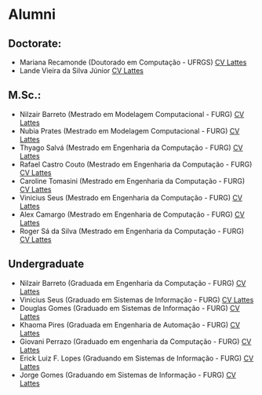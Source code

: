 # Alumni

## Doctorate:

* Mariana Recamonde (Doutorado em Computação - UFRGS) [CV Lattes](http://buscatextual.cnpq.br/buscatextual/visualizacv.do?id=K4237640J6)
* Lande Vieira da Silva Júnior [CV Lattes](http://buscatextual.cnpq.br/buscatextual/visualizacv.do?id=K4237640J6)
 

## M.Sc.:

* Nilzair Barreto (Mestrado em Modelagem Computacional - FURG) [CV Lattes](http://buscatextual.cnpq.br/buscatextual/visualizacv.do?id=K4237640J6)
* Nubia Prates (Mestrado em Modelagem Computacional - FURG) [CV Lattes](http://buscatextual.cnpq.br/buscatextual/visualizacv.do?id=K4237640J6)
* Thyago Salvá (Mestrado em Engenharia da Computação - FURG) [CV Lattes](http://buscatextual.cnpq.br/buscatextual/visualizacv.do?id=K4237640J6)
* Rafael Castro Couto (Mestrado em Engenharia da Computação - FURG) [CV Lattes](http://buscatextual.cnpq.br/buscatextual/visualizacv.do?id=K4237640J6)
* Caroline Tomasini (Mestrado em Engenharia da Computação - FURG) [CV Lattes](http://buscatextual.cnpq.br/buscatextual/visualizacv.do?id=K4237640J6)
* Vinicius Seus (Mestrado em Engenharia da Computação - FURG) [CV Lattes](http://buscatextual.cnpq.br/buscatextual/visualizacv.do?id=K4237640J6)
* Alex Camargo (Mestrado em Engenharia de Computação - FURG) [CV Lattes](http://buscatextual.cnpq.br/buscatextual/visualizacv.do?id=K4237640J6)
* Roger Sá da Silva (Mestrado em Engenharia da Computação - FURG) [CV Lattes](http://buscatextual.cnpq.br/buscatextual/visualizacv.do?id=K4237640J6)
 

## Undergraduate

* Nilzair Barreto (Graduada em Engenharia da Computação - FURG) [CV Lattes](http://buscatextual.cnpq.br/buscatextual/visualizacv.do?id=K4237640J6)
* Vinicius Seus (Graduado em Sistemas de Informação - FURG) [CV Lattes](http://buscatextual.cnpq.br/buscatextual/visualizacv.do?id=K4237640J6)
* Douglas Gomes (Graduado em Sistemas de Informação - FURG) [CV Lattes](http://buscatextual.cnpq.br/buscatextual/visualizacv.do?id=K4237640J6)
* Khaoma Pires (Graduada em Engenharia de Automação - FURG) [CV Lattes](http://buscatextual.cnpq.br/buscatextual/visualizacv.do?id=K4237640J6)
* Giovani Perrazo (Graduado em engenharia da Computação - FURG) [CV Lattes](http://buscatextual.cnpq.br/buscatextual/visualizacv.do?id=K4237640J6)
* Erick Luiz F. Lopes (Graduando em Sistemas de Informação - FURG) [CV Lattes](http://buscatextual.cnpq.br/buscatextual/visualizacv.do?id=K4237640J6)
* Jorge Gomes (Graduando em Sistemas de Informação - FURG) [CV Lattes](http://buscatextual.cnpq.br/buscatextual/visualizacv.do?id=K4237640J6)
